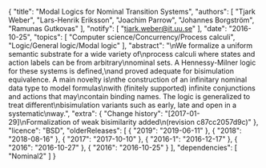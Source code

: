 {
    "title": "Modal Logics for Nominal Transition Systems",
    "authors": [
        "Tjark Weber",
        "Lars-Henrik Eriksson",
        "Joachim Parrow",
        "Johannes Borgström",
        "Ramunas Gutkovas"
    ],
    "notify": [
        "tjark.weber@it.uu.se"
    ],
    "date": "2016-10-25",
    "topics": [
        "Computer science/Concurrency/Process calculi",
        "Logic/General logic/Modal logic"
    ],
    "abstract": "\nWe formalize a uniform semantic substrate for a wide variety of\nprocess calculi where states and action labels can be from arbitrary\nnominal sets. A Hennessy-Milner logic for these systems is defined,\nand proved adequate for bisimulation equivalence. A main novelty is\nthe construction of an infinitary nominal data type to model formulas\nwith (finitely supported) infinite conjunctions and actions that may\ncontain binding names. The logic is generalized to treat different\nbisimulation variants such as early, late and open in a systematic\nway.",
    "extra": {
        "Change history": "[2017-01-29]\nFormalization of weak bisimilarity added\n(revision c87cc2057d9c)"
    },
    "licence": "BSD",
    "olderReleases": [
        {
            "2019": "2019-06-11"
        },
        {
            "2018": "2018-08-16"
        },
        {
            "2017": "2017-10-10"
        },
        {
            "2016-1": "2016-12-17"
        },
        {
            "2016": "2016-10-27"
        },
        {
            "2016": "2016-10-25"
        }
    ],
    "dependencies": [
        "Nominal2"
    ]
}